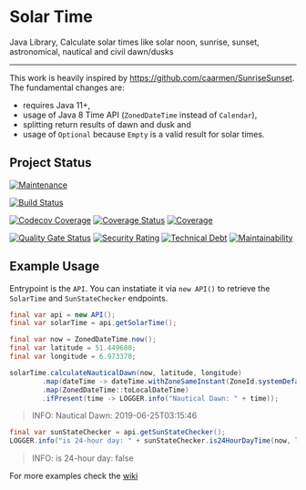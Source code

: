 # Solar Time
Java Library, Calculate solar times like solar noon, sunrise, sunset, astronomical, nautical and civil dawn/dusks

---

This work is heavily inspired by https://github.com/caarmen/SunriseSunset. The fundamental changes are:

* requires Java 11+,
* usage of Java 8 Time API (`ZonedDateTime` instead of `Calendar`),
* splitting return results of dawn and dusk and
* usage of `Optional` because `Empty` is a valid result for solar times.

## Project Status

[![Maintenance](https://img.shields.io/maintenance/yes/2024.svg)](https://github.com/sknull/solar-time)

[![Build Status](https://travis-ci.org/sknull/solar-time.svg?branch=main)](https://travis-ci.org/sknull/solar-time)

[![Codecov Coverage](https://codecov.io/gh/sknull/solar-time/branch/master/graph/badge.svg)](https://codecov.io/gh/sknull/solar-time)
[![Coverage Status](https://coveralls.io/repos/github/sknull/solar-time/badge.svg?branch=master&kill_cache=1)](https://coveralls.io/github/sknull/solar-time?branch=master)
[![Coverage](https://sonarcloud.io/api/project_badges/measure?project=sknull_solar-time&metric=coverage)](https://sonarcloud.io/component_measures?id=sknull_solar-time&metric=coverage&view=list)

[![Quality Gate Status](https://sonarcloud.io/api/project_badges/measure?project=sknull_solar-time&metric=alert_status)](https://sonarcloud.io/dashboard?id=sknull_solar-time)
[![Security Rating](https://sonarcloud.io/api/project_badges/measure?project=sknull_solar-time&metric=security_rating)](https://sonarcloud.io/dashboard?id=sknull_solar-time)
[![Technical Debt](https://sonarcloud.io/api/project_badges/measure?project=sknull_solar-time&metric=sqale_index)](https://sonarcloud.io/dashboard?id=sknull_solar-time)
[![Maintainability](https://api.codeclimate.com/v1/badges/7bebabb71ca31cf2aa8d/maintainability)](https://codeclimate.com/github/sknull/solar-time/maintainability)

## Example Usage

Entrypoint is the `API`. You can instatiate it via `new API()` to retrieve the `SolarTime` and `SunStateChecker` endpoints.

```java
final var api = new API();
final var solarTime = api.getSolarTime();

final var now = ZonedDateTime.now();
final var latitude = 51.449680;
final var longitude = 6.973370;

solarTime.calculateNauticalDawn(now, latitude, longitude)
        .map(dateTime -> dateTime.withZoneSameInstant(ZoneId.systemDefault()))
        .map(ZonedDateTime::toLocalDateTime)
        .ifPresent(time -> LOGGER.info("Nautical Dawn: " + time));
```

> INFO: Nautical Dawn: 2019-06-25T03:15:46

```java
final var sunStateChecker = api.getSunStateChecker();
LOGGER.info("is 24-hour day: " + sunStateChecker.is24HourDayTime(now, latitude, longitude));
```

> INFO: is 24-hour day: false

For more examples check the [wiki](https://github.com/sknull/solar-time/wiki/Examples)
